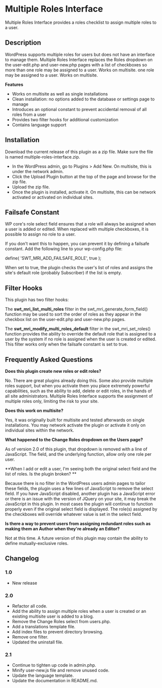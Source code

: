 # Multiple Roles Interface

Multiple Roles Interface provides a roles checklist to assign multiple roles to a user.

## Description

WordPress supports multiple roles for users but does not have an interface to manage them. Multiple Roles Interface replaces the Roles dropdown on the user-edit.php and user-new.php pages with a list of checkboxes so more than one role may be assigned to a user. Works on multisite. one role may be assigned to a user. Works on multisite.

**Features**

* Works on multisite as well as single installations
* Clean installation: no options added to the database or settings page to manage
* Introduces an optional constant to prevent accidental removal of all roles from a user
* Provides two filter hooks for additional customization
* Contains language support

## Installation

Download the current release of this plugin as a zip file. Make sure the file is named multiple-roles-interface.zip.

* In the WordPress admin, go to Plugins > Add New. On multisite, this is under the network admin.
* Click the Upload Plugin button at the top of the page and browse for the zip file.
* Upload the zip file.
* Once the plugin is installed, activate it. On multisite, this can be network activated or activated on individual sites.

## Failsafe Constant

WP core's role select field ensures that a role will always be assigned when a user is added or edited. When replaced with multiple checkboxes, it is possible to assign no role to a user.

If you don't want this to happen, you can prevent it by defining a  failsafe constant. Add the following line to your wp-config.php file:

define( 'SWT_MRI_ADD_FAILSAFE_ROLE', true );

When set to true, the plugin checks the user's list of roles and assigns the site's default role (probably Subscriber) if the list is empty.

## Filter Hooks

This plugin has two filter hooks:

The **swt_mri_list_multi_roles** filter in the swt_mri_generate_form_field() function may be used to sort the order of roles as they appear in the checkbox list on the user-edit.php and user-new.php pages.

The **swt_mri_modify_multi_roles_default** filter in the swt_mri_set_roles() function provides the ability to override the default role that is assigned to a user by the system if no role is assigned when the user is created or edited. This filter works only when the failsafe constant is set to true.

## Frequently Asked Questions

**Does this plugin create new roles or edit roles?**

No. There are great plugins already doing this. Some also provide multiple roles support, but when you activate them you place extremely powerful capabilities, such as the ability to add, delete or edit roles, in the hands of all site administrators. Multiple Roles Interface supports the assignment of multiple roles only, limiting the risk to your site. 

**Does this work on multisite?**

Yes, it was originally built for multisite and tested afterwards on single installations. You may network activate the plugin or activate it only on individual sites within the network.

**What happened to the Change Roles dropdown on the Users page?**

As of version 2.0 of this plugin, that dropdown is removed with a line of JavaScript. The field, and the underlying function, allow only one role per user.

**When I add or edit a user, I'm seeing both the original select field and the list of roles. Is the plugin broken? **

Because there is no filter in the WordPress users admin pages to tailor these fields, the plugin uses a few lines of JavaScript to remove the select field. If you have JavaScript disabled, another plugin has a JavaScript error or there is an issue with the version of JQuery on your site, it may break the JavaScript in this plugin. In most cases the plugin will continue to function properly even if the original select field is displayed. The role(s) assigned by the checkboxes will override whatever value is set in the select field.

**Is there a way to prevent users from assigning redundant roles such as making them an Author when they're already an Editor?**

Not at this time. A future version of this plugin may contain the ability to define mutually-exclusive roles.

## Changelog

### 1.0

* New release

### 2.0

* Refactor all code.
* Add the ability to assign multiple roles when a user is created or an existing multisite user is added to a blog.
* Remove the Change Roles select from users.php.
* Add a translations template file.
* Add index files to prevent directory browsing.
* Remove one filter.
* Updated the uninstall file.

### 2.1

* Continue to tighten up code in admin.php.
* Minify user-new.js file and remove unused code.
* Update the language template.
* Update the documentation in README.md.